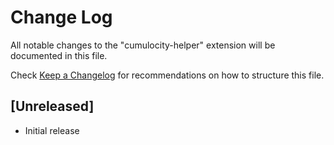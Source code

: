 # Change Log

All notable changes to the "cumulocity-helper" extension will be documented in this file.

Check [Keep a Changelog](http://keepachangelog.com/) for recommendations on how to structure this file.

## [Unreleased]

- Initial release
